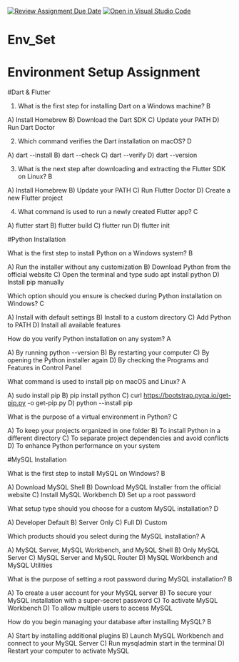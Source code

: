 [![Review Assignment Due Date](https://classroom.github.com/assets/deadline-readme-button-22041afd0340ce965d47ae6ef1cefeee28c7c493a6346c4f15d667ab976d596c.svg)](https://classroom.github.com/a/vnsr1XuU)
[![Open in Visual Studio Code](https://classroom.github.com/assets/open-in-vscode-2e0aaae1b6195c2367325f4f02e2d04e9abb55f0b24a779b69b11b9e10269abc.svg)](https://classroom.github.com/online_ide?assignment_repo_id=15638534&assignment_repo_type=AssignmentRepo)
# Env_Set

# Environment Setup Assignment

#Dart & Flutter

1. What is the first step for installing Dart on a Windows machine?
B

A) Install Homebrew
B) Download the Dart SDK
C) Update your PATH
D) Run Dart Doctor


2. Which command verifies the Dart installation on macOS?
D

A) dart --install
B) dart --check
C) dart --verify
D) dart --version


3. What is the next step after downloading and extracting the Flutter SDK on Linux?
B

A) Install Homebrew
B) Update your PATH
C) Run Flutter Doctor
D) Create a new Flutter project


4. What command is used to run a newly created Flutter app?
C

A) flutter start
B) flutter build
C) flutter run
D) flutter init


#Python Installation

What is the first step to install Python on a Windows system?
B

A) Run the installer without any customization
B) Download Python from the official website
C) Open the terminal and type sudo apt install python
D) Install pip manually

Which option should you ensure is checked during Python installation on Windows?
C

A) Install with default settings
B) Install to a custom directory
C) Add Python to PATH
D) Install all available features

How do you verify Python installation on any system?
A

A) By running python --version
B) By restarting your computer
C) By opening the Python installer again
D) By checking the Programs and Features in Control Panel

What command is used to install pip on macOS and Linux?
A

A) sudo install pip
B) pip install python
C) curl https://bootstrap.pypa.io/get-pip.py -o get-pip.py
D) python --install pip

What is the purpose of a virtual environment in Python?
C

A) To keep your projects organized in one folder
B) To install Python in a different directory
C) To separate project dependencies and avoid conflicts
D) To enhance Python performance on your system

#MySQL Installation

What is the first step to install MySQL on Windows?
B

A) Download MySQL Shell
B) Download MySQL Installer from the official website
C) Install MySQL Workbench
D) Set up a root password

What setup type should you choose for a custom MySQL installation?
D

A) Developer Default
B) Server Only
C) Full
D) Custom

Which products should you select during the MySQL installation?
A

A) MySQL Server, MySQL Workbench, and MySQL Shell
B) Only MySQL Server
C) MySQL Server and MySQL Router
D) MySQL Workbench and MySQL Utilities

What is the purpose of setting a root password during MySQL installation?
B

A) To create a user account for your MySQL server
B) To secure your MySQL installation with a super-secret password
C) To activate MySQL Workbench
D) To allow multiple users to access MySQL

How do you begin managing your database after installing MySQL?
B

A) Start by installing additional plugins
B) Launch MySQL Workbench and connect to your MySQL Server
C) Run mysqladmin start in the terminal
D) Restart your computer to activate MySQL
